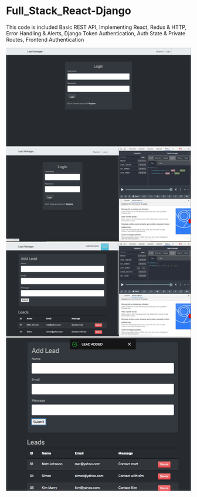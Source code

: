 # Full_Stack_React-Django

This code is included
Basic REST API, 
Implementing React, 
Redux & HTTP, 
Error Handling & Alerts, 
Django Token Authentication, 
Auth State & Private Routes, 
Frontend Authentication

![](images/1.png)
![](images/2.png)
![](images/3.png)
![](images/4.png)

